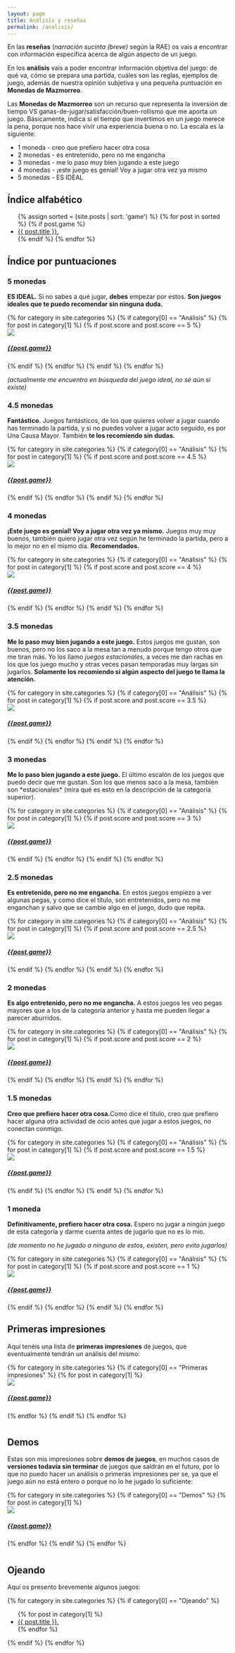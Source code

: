 ```yaml
---
layout: page
title: Análisis y reseñas
permalink: /analisis/
---
```


En las **reseñas** (*narración sucinta (breve)* según la RAE) os vais a
encontrar con información específica acerca de algún aspecto de un juego.

En los **análisis** vais a poder encontrar información objetiva del juego: de
qué va, cómo se prepara una partida, cuáles son las reglas, ejemplos
de juego, además de nuestra opinión subjetiva y una pequeña puntuación en
 **Monedas de Mazmorreo**.

Las **Monedas de Mazmorreo** son un recurso que representa la inversión de
tiempo VS ganas-de-jugar/satisfacción/buen-rollismo que me aporta un
juego. Básicamente, indica si el tiempo que invertimos en un juego merece la
pena, porque nos hace vivir una experiencia buena o no.
La escala es la siguiente:

* 1 moneda  - creo que prefiero hacer otra cosa
* 2 monedas - es entretenido, pero no me engancha
* 3 monedas - me lo paso muy bien jugando a este juego
* 4 monedas - ¡este juego es genial! Voy a jugar otra vez ya mismo
* 5 monedas - ES IDEAL

## Índice alfabético

<ul>
{% assign sorted = (site.posts | sort: 'game') %}
{% for post in sorted %}
    {% if post.game %}
        <li><a href="{{ post.url }}">{{ post.title }}.</a></li>
    {% endif %}
{% endfor %}
</ul>


## Índice por puntuaciones

<div class="col-md-12">
<h3>5 monedas</h3>
<p><strong>ES IDEAL.</strong> Si no sabes a qué jugar, <strong>debes</strong>
empezar por estos. <strong>Son 
juegos ideales que te puedo recomendar sin ninguna duda.</strong></p>

<div class="col-md-8">
{% for category in site.categories %}
{% if category[0] == "Análisis" %}
    {% for post in category[1] %}
        {% if post.score and post.score == 5 %}
            <div class="image-container">
                <a href="{{site.url}}{{post.url}}">
                    <img class="crop-sidebar" src="{{post.imghtml}}">
                    <div class="text-block"><h5>{{post.game}}</h5></div>
                </a>
            </div>
        {% endif %}
    {% endfor %}
{% endif %}
{% endfor %}
</div>

<div class="col-md-12">
<p><i>(actualmente me encuentro en búsqueda del juego ideal, no sé aún si
existe)</i></p>
</div>
</div>

<div class="col-md-12">
<h3> 4.5 monedas</h3>
<p><strong>Fantástico.</strong>
Juegos fantásticos, de los que quieres volver a jugar cuando has terminado la
partida, y si no puedes volver a jugar acto seguido, es por Una Causa
Mayor. También <strong>te los recomiendo sin dudas.</strong></p>

<div class="col-md-8">
{% for category in site.categories %}
{% if category[0] == "Análisis" %}
    {% for post in category[1] %}
        {% if post.score and post.score == 4.5 %}
            <div class="image-container">
                <a href="{{site.url}}{{post.url}}">
                    <img class="crop-sidebar" src="{{post.imghtml}}">
                    <div class="text-block"><h5>{{post.game}}</h5></div>
                </a>
            </div>
        {% endif %}
    {% endfor %}
{% endif %}
{% endfor %}
</div>
</div>

<h3> 4 monedas</h3>
<div class="col-md-12">
<p><strong>¡Este juego es genial! Voy a jugar otra vez ya mismo.</strong>
Juegos muy muy buenos, también quiero jugar otra vez según he terminado la
partida, pero a lo mejor no en el mismo día. <strong>Recomendados.</strong></p>

<div class="col-md-8">
{% for category in site.categories %}
{% if category[0] == "Análisis" %}
    {% for post in category[1] %}
        {% if post.score and post.score == 4 %}
            <div class="image-container">
                <a href="{{site.url}}{{post.url}}">
                    <img class="crop-sidebar" src="{{post.imghtml}}">
                    <div class="text-block"><h5>{{post.game}}</h5></div>
                </a>
            </div>
        {% endif %}
    {% endfor %}
{% endif %}
{% endfor %}
</div>
</div>

<h3> 3.5 monedas</h3>
<div class="col-md-12">
<p><strong>Me lo paso muy bien jugando a este juego.</strong> Estos juegos me gustan, son
buenos, pero no los saco a la mesa tan a menudo porque tengo otros que me
tiran más. Yo los llamo <i>juegos estacionales</i>, a veces me dan rachas en los que
los juego mucho y otras veces pasan temporadas muy largas sin
jugarlos. <strong>Solamente los recomiendo si algún aspecto del juego te llama la
atención.</strong></p>

<div class="col-md-8">
{% for category in site.categories %}
{% if category[0] == "Análisis" %}
    {% for post in category[1] %}
        {% if post.score and post.score == 3.5 %}
            <div class="image-container">
                <a href="{{site.url}}{{post.url}}">
                    <img class="crop-sidebar" src="{{post.imghtml}}">
                    <div class="text-block"><h5>{{post.game}}</h5></div>
                </a>
            </div>
        {% endif %}
    {% endfor %}
{% endif %}
{% endfor %}
</div>
</div>

<h3> 3 monedas</h3>
<div class="col-md-12">
<p><strong>Me lo paso bien jugando a este juego.</strong> El último escalón de los juegos que
puedo decir que me gustan. Son los que menos saco a la mesa, también son 
*estacionales* (mira qué es esto en la descripción de la categoría superior).</p>

<div class="col-md-8">
{% for category in site.categories %}
{% if category[0] == "Análisis" %}
    {% for post in category[1] %}
        {% if post.score and post.score == 3 %}
            <div class="image-container">
                <a href="{{site.url}}{{post.url}}">
                    <img class="crop-sidebar" src="{{post.imghtml}}">
                    <div class="text-block"><h5>{{post.game}}</h5></div>
                </a>
            </div>
        {% endif %}
    {% endfor %}
{% endif %}
{% endfor %}
</div>
</div>

<h3> 2.5 monedas</h3>
<div class="col-md-12">
<p><strong>Es entretenido, pero no me engancha.</strong> En estos juegos empiezo a ver algunas
pegas, y como dice el título, son entretenidos, pero no me enganchan y salvo
que se cambie algo en el juego, dudo que repita.</p>

<div class="col-md-8">
{% for category in site.categories %}
{% if category[0] == "Análisis" %}
    {% for post in category[1] %}
        {% if post.score and post.score == 2.5 %}
            <div class="image-container">
                <a href="{{site.url}}{{post.url}}">
                    <img class="crop-sidebar" src="{{post.imghtml}}">
                    <div class="text-block"><h5>{{post.game}}</h5></div>
                </a>
            </div>
        {% endif %}
    {% endfor %}
{% endif %}
{% endfor %}
</div>
</div>

<h3>2 monedas</h3>
<div class="col-md-12">
<p><strong>Es algo entretenido, pero no me engancha.</strong> A estos juegos les veo pegas
mayores que a los de la categoría anterior y hasta me pueden llegar a parecer
aburridos.</p>

<div class="col-md-8">
{% for category in site.categories %}
{% if category[0] == "Análisis" %}
    {% for post in category[1] %}
        {% if post.score and post.score == 2 %}
            <div class="image-container">
                <a href="{{site.url}}{{post.url}}">
                    <img class="crop-sidebar" src="{{post.imghtml}}">
                    <div class="text-block"><h5>{{post.game}}</h5></div>
                </a>
            </div>
        {% endif %}
    {% endfor %}
{% endif %}
{% endfor %}
</div>
</div>


<h3> 1.5 monedas</h3>
<div class="col-md-12">
<p><strong>Creo que prefiero hacer otra cosa.</strong>Como dice el título, creo
que prefiero hacer alguna otra actividad de ocio antes que jugar a estos
juegos, no conectan conmigo.</p>

<div class="col-md-8">
{% for category in site.categories %}
{% if category[0] == "Análisis" %}
    {% for post in category[1] %}
        {% if post.score and post.score == 1.5 %}
            <div class="image-container">
                <a href="{{site.url}}{{post.url}}">
                    <img class="crop-sidebar" src="{{post.imghtml}}">
                    <div class="text-block"><h5>{{post.game}}</h5></div>
                </a>
            </div>
        {% endif %}
    {% endfor %}
{% endif %}
{% endfor %}
</div>
</div>

<p></p>
<h3> 1 moneda</h3>
<div class="col-md-12">
<p>
<strong>Definitivamente, prefiero hacer otra cosa.</strong> Espero no jugar a ningún juego
de esta categoría y darme cuenta antes de jugarlo que no es lo mio.</p>

<p><i>(de momento no he jugado a ninguno de estos, existen, pero evito
jugarlos)</i></p>

<div class="col-md-8">
{% for category in site.categories %}
{% if category[0] == "Análisis" %}
    {% for post in category[1] %}
        {% if post.score and post.score == 1 %}
            <div class="image-container">
                <a href="{{site.url}}{{post.url}}">
                    <img class="crop-sidebar" src="{{post.imghtml}}">
                    <div class="text-block"><h5>{{post.game}}</h5></div>
                </a>
            </div>
        {% endif %}
    {% endfor %}
{% endif %}
{% endfor %}
</div>
</div>

## Primeras impresiones

Aquí tenéis una lista de **primeras impresiones** de juegos, que eventualmente
tendrán un análisis del mismo:

<div class="col-md-12">
<div class="col-md-8">
{% for category in site.categories %}
{% if category[0] == "Primeras impresiones" %}
    {% for post in category[1] %}
        <div class="image-container">
            <a href="{{site.url}}{{post.url}}">
                <img class="crop-sidebar" src="{{post.imghtml}}">
                <div class="text-block"><h5>{{post.game}}</h5></div>
            </a>
        </div>
    {% endfor %}
{% endif %}
{% endfor %}
</div>
</div>
<div class="col-md-12"><h1></h1></div>

## Demos

Estas son mis impresiones sobre **demos de juegos**, en muchos casos de
**versiones todavía sin terminar** de juegos que saldrán en el futuro, por lo
que no puedo hacer un análisis o primeras impresiones per se, ya que el juego
aún no está entero o porque no lo he jugado lo suficiente:

<div class="col-md-12">
<div class="col-md-8">
{% for category in site.categories %}
{% if category[0] == "Demos" %}
    {% for post in category[1] %}
        <div class="image-container">
            <a href="{{site.url}}{{post.url}}">
                <img class="crop-sidebar" src="{{post.imghtml}}">
                <div class="text-block"><h5>{{post.game}}</h5></div>
            </a>
        </div>
    {% endfor %}
{% endif %}
{% endfor %}
</div>
</div>
<div class="col-md-12"><h1></h1></div>

## Ojeando

Aquí os presento brevemente algunos juegos:

{% for category in site.categories %}
{% if category[0] == "Ojeando" %}
<ul>
{% for post in category[1] %}
<li>
    <a href="{{ post.url }}">{{ post.title }}.</a>
</li>
{% endfor %}
</ul>
{% endif %}
{% endfor %}
